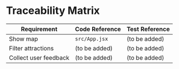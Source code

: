 # Traceability Matrix

| Requirement                | Code Reference      | Test Reference      |
|----------------------------|--------------------|---------------------|
| Show map                   | `src/App.jsx`      | (to be added)       |
| Filter attractions         | (to be added)      | (to be added)       |
| Collect user feedback      | (to be added)      | (to be added)       |